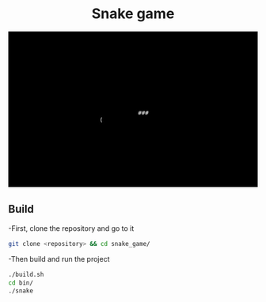 
<div align="center">
    <h1>Snake game</h1>
    <img class="screenshot" src="/screenshots/snake.jpg"/>
</div>

## Build
-First, clone the repository and go to it
```bash
git clone <repository> && cd snake_game/
```
-Then build and run the project
```bash
./build.sh
cd bin/
./snake
```
